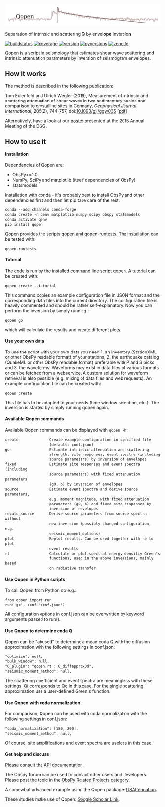 ![Qopen](https://raw.githubusercontent.com/trichter/misc/master/logos/logo_qopen.png)

Separation of intrinsic and scattering **Q** by envel**ope** inversio**n**

[![buildstatus](https://api.travis-ci.org/trichter/qopen.svg?%0A%20branch=master)](https://travis-ci.org/trichter/qopen)
[![coverage](https://codecov.io/gh/trichter/qopen/branch/master/graph/badge.svg)](https://codecov.io/gh/trichter/qopen)
[![version](https://img.shields.io/pypi/v/qopen.svg)](https://pypi.python.org/pypi/qopen)
[![pyversions](https://img.shields.io/pypi/pyversions/qopen.svg)](https://python.org)
[![zenodo](https://zenodo.org/badge/DOI/10.5281/zenodo.3953654.svg)](https://doi.org/10.5281/zenodo.3953654)

Qopen is a script in seismology that estimates shear wave scattering and
intrinsic attenuation parameters by inversion of seismogram envelopes.

## How it works

The method is described in the following publication:

Tom Eulenfeld and Ulrich Wegler (2016), Measurement of intrinsic and scattering attenuation of shear waves in two
sedimentary basins and comparison to crystalline sites in Germany, *Geophysical Journal International*, 205(2), 744-757,
doi:[10.1093/gji/ggw035](https://dx.doi.org/10.1093/gji/ggw035)
[[pdf](https://www.db-thueringen.de/servlets/MCRFileNodeServlet/dbt_derivate_00038348/Eulenfeld_Wegler_2016_Intrinsic_and_scattering_attenuation_a.pdf)]

Alternatively, have a look at our [poster](https://dx.doi.org/10.6084/m9.figshare.2074693) presented at the
2015 Annual Meeting of the DGG.

## How to use it

#### Installation

Dependencies of Qopen are:

- ObsPy\>=1.0
- NumPy, SciPy and matplotlib (itself dependencies of ObsPy)
- statsmodels

Installation with conda - it's probably best to install ObsPy and other
dependencies first and then let pip take care of the rest:

    conda --add channels conda-forge
    conda create -n qenv matplotlib numpy scipy obspy statsmodels
    conda activate qenv
    pip install qopen

Qopen provides the scripts qopen and qopen-runtests. The installation can be tested with:

    qopen-runtests

#### Tutorial

The code is run by the installed command line script qopen. A tutorial can be created with:

    qopen create --tutorial

This command copies an example configuration file in JSON format and the
corresponding data files into the current directory. The configuration
file is heavily commented and should be rather self-explanatory. Now you
can perform the inversion by simply running :

    qopen go

which will calculate the results and create different plots.

#### Use your own data

To use the script with your own data you need 1. an inventory
(StationXML or other ObsPy readable format) of your stations, 2. the
earthquake catalog (QuakeML or other ObsPy readable format) preferable
with P and S picks and 3. the waveforms. Waveforms may exist in data
files of various formats or can be fetched from a webservice. A custom
solution for waveform retrieval is also possible (e.g. mixing of data
files and web requests). An example configuration file can be created
with:

    qopen create

This file has to be adapted to your needs (time window selection, etc.).
The inversion is started by simply running qopen again.

#### Available Qopen commands

Available Qopen commands can be displayed with `qopen -h`:

    create              Create example configuration in specified file
                        (default: conf.json)
    go                  Estimate intrinsic attenuation and scattering
                        strength, site responses, event spectra (including
                        source parameters) by inversion of envelopes
    fixed               Estimate site responses and event spectra (including
                        source parameters) with fixed attenuation parameters
                        (g0, b) by inversion of envelopes
    source              Estimate event spectra and derive source parameters,
                        e.g. moment magnitude, with fixed attenuation
                        parameters (g0, b) and fixed site responses by
                        inversion of envelopes
    recalc_source       Derive source parameters from source spectra without
                        new inversion (possibly changed configuration, e.g.
                        seismic_moment_options)
    plot                Replot results. Can be used together with -e to plot
                        event results
    rt                  Calculate or plot spectral energy densitiy Green's
                        functions, used in the above inversions, mainly based
                        on radiative transfer

#### Use Qopen in Python scripts

To call Qopen from Python do e.g.:

    from qopen import run
    run('go', conf='conf.json')

All configuration options in conf.json can be overwritten by keyword
arguments passed to run().

#### Use Qopen to determine coda Q

Qopen can be "abused" to determine a mean coda Q with the diffusion
approximation with the following settings in conf.json:

    "optimize": null,
    "bulk_window": null,
    "G_plugin": "qopen.rt : G_diffapprox3d",
    "seismic_moment_method": null,

The scattering coefficient and event spectra are meaningless with these
settings. Qi corresponds to Qc in this case. For the single scattering
approximation use a user-defined Green's function.

#### Use Qopen with coda normalization

For comparison, Qopen can be used with coda normalization with the
following settings in conf.json:

    "coda_normalization": [180, 200],
    "seismic_moment_method": null,

Of course, site amplifications and event spectra are useless in this
case.

#### Get help and discuss

Please consult the [API documentation](https://qopen.readthedocs.io).

The Obspy forum can be used to contact other users and developers.
Please post the topic in the
[ObsPy Related Projects category](https://discourse.obspy.org/c/obspy-related-projects).

A somewhat advanced example using the Qopen package:
[USAttenuation](https://github.com/trichter/usattenuation).

These studies make use of Qopen:
[Google Scholar Link](https://scholar.google.com/scholar?cites=2976023441381045818&scipsc=1&q=Qopen).
